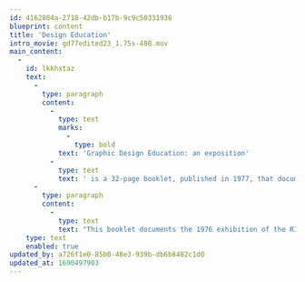 ```yaml
---
id: 4162804a-2718-42db-b17b-9c9c50331936
blueprint: content
title: 'Design Education'
intro_movie: gd77edited23_1.75s-480.mov
main_content:
  -
    id: lkkhxtaz
    text:
      -
        type: paragraph
        content:
          -
            type: text
            marks:
              -
                type: bold
            text: 'Graphic Design Education: an exposition'
          -
            type: text
            text: ' is a 32-page booklet, published in 1977, that documents a department exhibition of the newly developed Graphic Design Department program at the Rhode Island School of Design. The program and results of teaching had already become a design curriculum model for other schools at that time, which was then furthered by the booklet’s public distribution due to its articulate content as an aid for others to plan such programs. The booklet was based on an exhibition of student work in November 1976 at RISD’s Woods-Gerry gallery. In the main text Tom Ockerse (then head of the department and instrumental in developing the new program after he arrived at RISD in 1971) described the department’s curriculum philosophy to prepare students to practice after school in a still young and developing profession. Size: 21.5 cm x 28 cm; 32 pages, 2 colors, printed on Mohawk Superfine paper.'
      -
        type: paragraph
        content:
          -
            type: text
            text: "This booklet documents the 1976 exhibition of the RISD Graphic Design Department’s BFA degree program. The exhibition itself was meant as a didactic statement on the department’s philosophy and how its newly established curriculum looked to achieve this.\_By this time the department had achieved national notoriety on defining the still young practice of graphic design and how to prepare students for this practice.\_Once\_the booklet was distributed nationally and internationally, it proved of great value to help other schools develop their programs. Thereby it also helped raise the standards of design pedagogy. This outline of the RISD Graphic Design Department’s curriculum remained the underlining standards for future years as it continued to grow and progress.\_"
    type: text
    enabled: true
updated_by: a726f1e0-85b0-48e3-939b-db6b8482c1d0
updated_at: 1690497903
---
```

